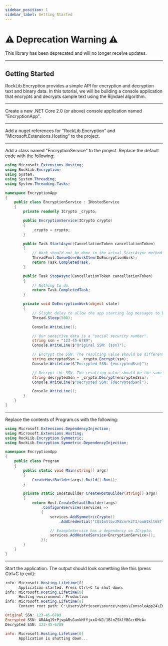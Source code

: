 ```yaml
---
sidebar_position: 1
sidebar_label: Getting Started
---
```


# :warning: Deprecation Warning :warning:

This library has been deprecated and will no longer receive updates.

---

## Getting Started

RockLib.Encryption provides a simple API for encryption and decryption text and binary data. In this tutorial, we will be building a console application that encrypts and decrypts sample text using the Rijndael algorithm.

---

Create a new .NET Core 2.0 (or above) console application named "EncryptionApp".

---

Add a nuget references for "RockLib.Encryption" and "Microsoft.Extensions.Hosting" to the project.

---

Add a class named "EncryptionService" to the project. Replace the default code with the following:

```csharp
using Microsoft.Extensions.Hosting;
using RockLib.Encryption;
using System;
using System.Threading;
using System.Threading.Tasks;

namespace EncryptionApp
{
    public class EncryptionService : IHostedService
    {
        private readonly ICrypto _crypto;

        public EncryptionService(ICrypto crypto)
        {
            _crypto = crypto;
        }

        public Task StartAsync(CancellationToken cancellationToken)
        {
            // Work should not be done in the actual StartAsync method of an IHostedService.
            ThreadPool.QueueUserWorkItem(DoEncryptionWork);
            return Task.CompletedTask;
        }

        public Task StopAsync(CancellationToken cancellationToken)
        {
            // Nothing to do.
            return Task.CompletedTask;
        }

        private void DoEncryptionWork(object state)
        {
            // Slight delay to allow the app starting log messages to be written.
            Thread.Sleep(500);

            Console.WriteLine();

            // Our sensitive data is a "social security number".
            string ssn = "123-45-6789";
            Console.WriteLine($"Original SSN: {ssn}");

            // Encrypt the SSN. The resulting value should be different from the original SSN.
            string encryptedSsn = _crypto.Encrypt(ssn);
            Console.WriteLine($"Encrypted SSN: {encryptedSsn}");

            // Decrypt the SSN. The resulting value should be the same as the original SSN.
            string decryptedSsn = _crypto.Decrypt(encryptedSsn);
            Console.WriteLine($"Decrypted SSN: {decryptedSsn}");

            Console.WriteLine();
        }
    }
}
```

---

Replace the contents of Program.cs with the following:

```csharp
using Microsoft.Extensions.DependencyInjection;
using Microsoft.Extensions.Hosting;
using RockLib.Encryption.Symmetric;
using RockLib.Encryption.Symmetric.DependencyInjection;

namespace EncryptionApp
{
    public class Program
    {
        public static void Main(string[] args)
        {
            CreateHostBuilder(args).Build().Run();
        }

        private static IHostBuilder CreateHostBuilder(string[] args)
        {
            return Host.CreateDefaultBuilder(args)
                .ConfigureServices(services =>
                {
                    services.AddSymmetricCrypto()
                        .AddCredential("CQSImVlbvJMZcnrkzT3/ouW1klt6STljrDjRiBzIsSk=", SymmetricAlgorithm.Rijndael);

                    // ExampleService has a dependency on ICrypto.
                    services.AddHostedService<EncryptionService>();
                });
        }
    }
}
```

---

Start the application. The output should look something like this (press Ctrl+C to exit):

```powershell
info: Microsoft.Hosting.Lifetime[0]
      Application started. Press Ctrl+C to shut down.
info: Microsoft.Hosting.Lifetime[0]
      Hosting environment: Production
info: Microsoft.Hosting.Lifetime[0]
      Content root path: C:\Users\bfriesen\source\repos\ConsoleApp24\EncryptionApp\bin\Debug\netcoreapp3.1

Original SSN: 123-45-6789
Encrypted SSN: ARAAq19rPjvpARsGunkHfYjxxG+NJ/1BlnZSklYBGcr6McA=
Decrypted SSN: 123-45-6789

info: Microsoft.Hosting.Lifetime[0]
      Application is shutting down...
```
